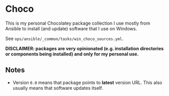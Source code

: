 # Choco

This is my personal Chocolatey package collection I use mostly from Ansible to
install (and update) software that I use on Windows.

See `ops/ansible/_common/tasks/win_choco_sources.yml`.

**DISCLAIMER: packages are very opinionated (e.g. installation directories or
components being installed) and only for my personal use.**

## Notes

* Version `0.0` means that package points to **latest** version URL. This also
  usually means that software updates itself.

